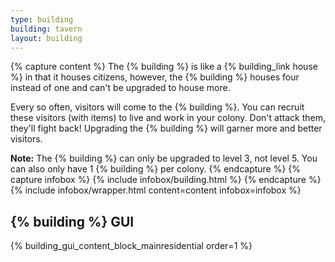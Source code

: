 ```yaml
---
type: building
building: tavern
layout: building
---
```

{% capture content %}
The {% building %} is like a {% building_link house %} in that it houses citizens, however, the {% building %} houses four instead of one and can't be upgraded to house more.

Every so often, visitors will come to the {% building %}. You can recruit these visitors (with items) to live and work in your colony. Don't attack them, they'll fight back!
Upgrading the {% building %} will garner more and better visitors.

**Note:** The {% building %} can only be upgraded to level 3, not level 5. You can also only have 1 {% building %} per colony.
{% endcapture %}
{% capture infobox %}
{% include infobox/building.html %}
{% endcapture %}
{% include infobox/wrapper.html content=content infobox=infobox %}

## {% building %} GUI

{% building_gui_content_block_mainresidential order=1 %}